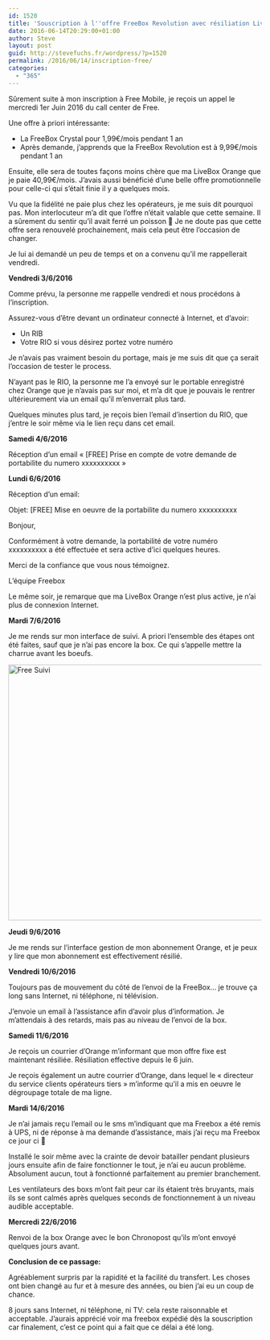 ```yaml
---
id: 1520
title: 'Souscription à l''offre FreeBox Revolution avec résiliation LiveBox Orange'
date: 2016-06-14T20:29:00+01:00
author: Steve
layout: post
guid: http://stevefuchs.fr/wordpress/?p=1520
permalink: /2016/06/14/inscription-free/
categories:
  - "365"
---
```

Sûrement suite à mon inscription à Free Mobile, je reçois un appel le mercredi 1er Juin 2016 du call center de Free.

Une offre à priori intéressante:

  * La FreeBox Crystal pour 1,99€/mois pendant 1 an
  * Après demande, j&rsquo;apprends que la FreeBox Revolution est à 9,99€/mois pendant 1 an

Ensuite, elle sera de toutes façons moins chère que ma LiveBox Orange que je paie 40,99€/mois. J&rsquo;avais aussi bénéficié d&rsquo;une belle offre promotionnelle pour celle-ci qui s&rsquo;était finie il y a quelques mois.

Vu que la fidélité ne paie plus chez les opérateurs, je me suis dit pourquoi pas. Mon interlocuteur m&rsquo;a dit que l&rsquo;offre n&rsquo;était valable que cette semaine. Il a sûrement du sentir qu&rsquo;il avait ferré un poisson 🙂 Je ne doute pas que cette offre sera renouvelé prochainement, mais cela peut être l&rsquo;occasion de changer.

Je lui ai demandé un peu de temps et on a convenu qu&rsquo;il me rappellerait vendredi.

**Vendredi 3/6/2016**

Comme prévu, la personne me rappelle vendredi et nous procédons à l&rsquo;inscription.

Assurez-vous d&rsquo;être devant un ordinateur connecté à Internet, et d&rsquo;avoir:

  * Un RIB
  * Votre RIO si vous désirez portez votre numéro

Je n&rsquo;avais pas vraiment besoin du portage, mais je me suis dit que ça serait l&rsquo;occasion de tester le process.

N&rsquo;ayant pas le RIO, la personne me l&rsquo;a envoyé sur le portable enregistré chez Orange que je n&rsquo;avais pas sur moi, et m&rsquo;a dit que je pouvais le rentrer ultérieurement via un email qu&rsquo;il m&rsquo;enverrait plus tard.

Quelques minutes plus tard, je reçois bien l&#8217;email d&rsquo;insertion du RIO, que j&rsquo;entre le soir même via le lien reçu dans cet email.

**Samedi 4/6/2016**

Réception d&rsquo;un email « [FREE] Prise en compte de votre demande de portabilite du numero xxxxxxxxxx »

**Lundi 6/6/2016**

Réception d&rsquo;un email:

Objet: [FREE] Mise en oeuvre de la portabilite du numero xxxxxxxxxx

Bonjour,

Conformément à votre demande, la portabilité de votre numéro xxxxxxxxxx a été effectuée et sera active d&rsquo;ici quelques heures.

Merci de la confiance que vous nous témoignez.

L&rsquo;équipe Freebox

Le même soir, je remarque que ma LiveBox Orange n&rsquo;est plus active, je n&rsquo;ai plus de connexion Internet.

**Mardi 7/6/2016**

Je me rends sur mon interface de suivi. A priori l&rsquo;ensemble des étapes ont été faites, sauf que je n&rsquo;ai pas encore la box. Ce qui s&rsquo;appelle mettre la charrue avant les boeufs.

<a href="http://stevefuchs.fr/wordpress/2016/06/07/inscription-free/free-suivi/" rel="attachment wp-att-1527"><img class="alignnone wp-image-1527" src="https://i0.wp.com/stevefuchs.fr/wordpress/wp-content/uploads/2016/06/Free-Suivi.png?resize=840%2C508" alt="Free Suivi" width="840" height="508" srcset="https://i0.wp.com/stevefuchs.fr/wordpress/wp-content/uploads/2016/06/Free-Suivi.png?w=902 902w, https://i0.wp.com/stevefuchs.fr/wordpress/wp-content/uploads/2016/06/Free-Suivi.png?resize=300%2C182 300w, https://i0.wp.com/stevefuchs.fr/wordpress/wp-content/uploads/2016/06/Free-Suivi.png?resize=768%2C465 768w" sizes="(max-width: 709px) 85vw, (max-width: 909px) 67vw, (max-width: 1362px) 62vw, 840px" data-recalc-dims="1" /></a>

**Jeudi 9/6/2016**

Je me rends sur l&rsquo;interface gestion de mon abonnement Orange, et je peux y lire que mon abonnement est effectivement résilié.

**Vendredi 10/6/2016**

Toujours pas de mouvement du côté de l&rsquo;envoi de la FreeBox&#8230; je trouve ça long sans Internet, ni téléphone, ni télévision.

J&rsquo;envoie un email à l&rsquo;assistance afin d&rsquo;avoir plus d&rsquo;information. Je m&rsquo;attendais à des retards, mais pas au niveau de l&rsquo;envoi de la box.

**Samedi 11/6/2016**

Je reçois un courrier d&rsquo;Orange m&rsquo;informant que mon offre fixe est maintenant résiliée. Résiliation effective depuis le 6 juin.

Je reçois également un autre courrier d&rsquo;Orange, dans lequel le « directeur du service clients opérateurs tiers » m&rsquo;informe qu&rsquo;il a mis en oeuvre le dégroupage totale de ma ligne.

**Mardi 14/6/2016**

Je n&rsquo;ai jamais reçu l&#8217;email ou le sms m&rsquo;indiquant que ma Freebox a été remis à UPS, ni de réponse à ma demande d&rsquo;assistance, mais j&rsquo;ai reçu ma Freebox ce jour ci 🙂

Installé le soir même avec la crainte de devoir batailler pendant plusieurs jours ensuite afin de faire fonctionner le tout, je n&rsquo;ai eu aucun problème. Absolument aucun, tout à fonctionné parfaitement au premier branchement.

Les ventilateurs des boxs m&rsquo;ont fait peur car ils étaient très bruyants, mais ils se sont calmés après quelques seconds de fonctionnement à un niveau audible acceptable.

**Mercredi 22/6/2016**

Renvoi de la box Orange avec le bon Chronopost qu&rsquo;ils m&rsquo;ont envoyé quelques jours avant.

**Conclusion de ce passage:**

Agréablement surpris par la rapidité et la facilité du transfert. Les choses ont bien changé au fur et à mesure des années, ou bien j&rsquo;ai eu un coup de chance.

8 jours sans Internet, ni téléphone, ni TV: cela reste raisonnable et acceptable. J&rsquo;aurais apprécié voir ma freebox expédié dès la souscription car finalement, c&rsquo;est ce point qui a fait que ce délai a été long.
